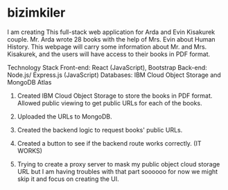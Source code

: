 # bizimkiler

I am creating This full-stack web application for Arda and Evin Kisakurek couple. Mr. Arda wrote 28 books with the help of Mrs. Evin about Human History. This webpage will carry some information about Mr. and Mrs. Kisakurek, and the users will have access to their books in PDF format. 

Technology Stack
Front-end: React (JavaScript), Bootstrap
Back-end: Node.js/ Express.js (JavaScript)
Databases: IBM Cloud Object Storage and MongoDB Atlas


1) Created IBM Cloud Object Storage to store the books in PDF format. Allowed public viewing to get public URLs for each of the books.

2) Uploaded the URLs to MongoDB.

3) Created the backend logic to request books' public URLs.

4) Created a button to see if the backend route works correctly. (IT WORKS)

5) Trying to create a proxy server to mask my public object cloud storage URL but I am having troubles with that part soooooo for now we might skip it and focus on creating the UI. 
